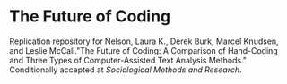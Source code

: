# The Future of Coding

Replication repository for Nelson, Laura K., Derek Burk, Marcel Knudsen, and Leslie McCall."The Future of Coding: A Comparison of Hand-Coding and Three Types of Computer-Assisted Text Analysis Methods." Conditionally accepted at *Sociological Methods and Research*.
